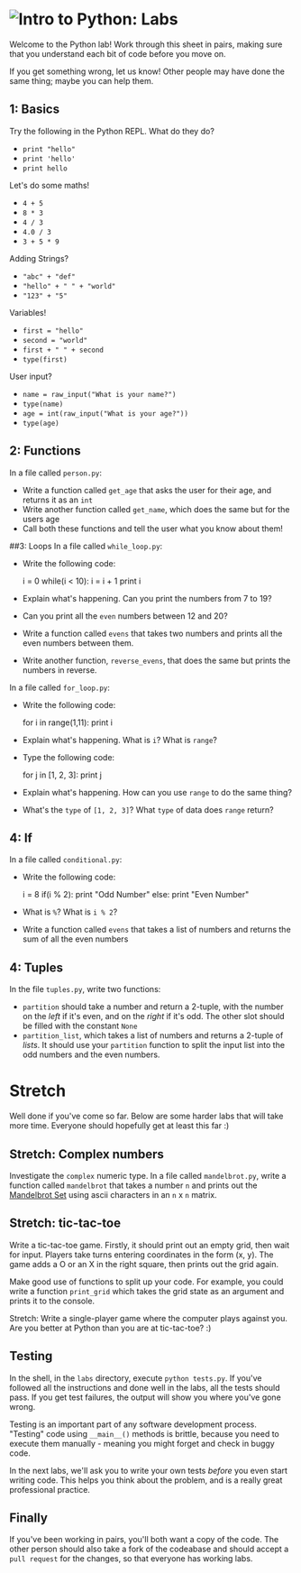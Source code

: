 # ![Intro to Python: Labs](../blob/master/assets/img/logo-128.png?raw=true)

Welcome to the Python lab! Work through this sheet in pairs, making sure that you understand
each bit of code before you move on.

If you get something wrong, let us know! Other people may have done the same thing; maybe you
can help them.

## 1: Basics
Try the following in the Python REPL. What do they do?
* `print "hello"`
* `print 'hello'`
* `print hello`

Let's do some maths!
* `4 + 5`
* `8 * 3`
* `4 / 3`
* `4.0 / 3`
* `3 + 5 * 9`

Adding Strings?
* `"abc" + "def"`
* `"hello" + " " + "world"`
* `"123" + "5"`

Variables!
* `first = "hello"`
* `second = "world"`
* `first + " " + second`
* `type(first)`

User input?
* `name = raw_input("What is your name?")`
* `type(name)`
* `age = int(raw_input("What is your age?"))`
* `type(age)`

## 2: Functions
In a file called `person.py`:
* Write a function called `get_age` that asks the user for their age, and returns it as an `int`
* Write another function called `get_name`, which does the same but for the users age
* Call both these functions and tell the user what you know about them!

##3: Loops
In a file called `while_loop.py`:
* Write the following code:

    i = 0
    while(i < 10):
        i = i + 1
        print i

* Explain what's happening. Can you print the numbers from 7 to 19?
* Can you print all the `even` numbers between 12 and 20?
* Write a function called `evens` that takes two numbers and prints all the even numbers between them.
* Write another function, `reverse_evens`, that does the same but prints the numbers in reverse.

In a file called `for_loop.py`:
* Write the following code:

    for i in range(1,11):
        print i

* Explain what's happening. What is `i`? What is `range`?
* Type the following code:

    for j in [1, 2, 3]:
        print j

* Explain what's happening. How can you use `range` to do the same thing?
* What's the `type` of `[1, 2, 3]`? What `type` of data does `range` return?

## 4: If
In a file called `conditional.py`:
* Write the following code:

    i = 8
    if(i % 2):
        print "Odd Number"
    else:
        print "Even Number"

* What is `%`? What is `i % 2`?
* Write a function called `evens` that takes a list of numbers and returns the sum of all the even numbers



## <a name="4"></a>4: Tuples
In the file `tuples.py`, write two functions:
* `partition` should take a number and return a 2-tuple, with the number on the *left* if it's even, and
on the *right* if it's odd. The other slot should be filled with the constant `None`
* `partition_list`, which takes a list of numbers and returns a 2-tuple of *lists*. It should use your
`partition` function to split the input list into the odd numbers and the even numbers.

# Stretch
Well done if you've come so far. Below are some harder labs that will take more time. Everyone should hopefully get at least this far :)

## <a name="complex"></a>Stretch: Complex numbers
Investigate the `complex` numeric type. In a file called `mandelbrot.py`, write a function called `mandelbrot`
that takes a number `n` and prints out the <a href="en.wikipedia.org/mandelbrot_set">Mandelbrot Set</a>
using ascii characters in an `n` x `n` matrix.

## <a name="tic-tac-toe"></a>Stretch: tic-tac-toe
Write a tic-tac-toe game. Firstly, it should print out an empty grid, then wait for input. Players take
turns entering coordinates in the form (x, y). The game adds a O or an X in the right square, then prints
out the grid again.

Make good use of functions to split up your code. For example, you could write a function `print_grid`
which takes the grid state as an argument and prints it to the console.

Stretch: Write a single-player game where the computer plays against you. Are you better at Python than
you are at tic-tac-toe? :)

## Testing
In the shell, in the `labs` directory, execute `python tests.py`. If you've followed all the instructions
and done well in the labs, all the tests should pass. If you get test failures, the output will show you
where you've gone wrong.

Testing is an important part of any software development process. "Testing" code using `__main__()` methods
is brittle, because you need to execute them manually - meaning you might forget and check in buggy code.

In the next labs, we'll ask you to write your own tests *before* you even start writing code. This helps
you think about the problem, and is a really great professional practice.

## Finally
If you've been working in pairs, you'll both want a copy of the code. The other person should also
take a fork of the codeabase and should accept a `pull request` for the changes, so that everyone
has working labs.